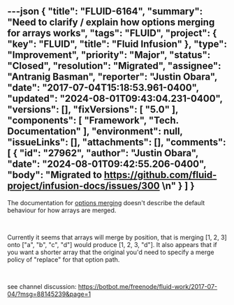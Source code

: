---json
{
  "title": "FLUID-6164",
  "summary": "Need to clarify / explain how options merging for arrays works",
  "tags": "FLUID",
  "project": {
    "key": "FLUID",
    "title": "Fluid Infusion"
  },
  "type": "Improvement",
  "priority": "Major",
  "status": "Closed",
  "resolution": "Migrated",
  "assignee": "Antranig Basman",
  "reporter": "Justin Obara",
  "date": "2017-07-04T15:18:53.961-0400",
  "updated": "2024-08-01T09:43:04.231-0400",
  "versions": [],
  "fixVersions": [
    "5.0"
  ],
  "components": [
    "Framework",
    "Tech. Documentation"
  ],
  "environment": null,
  "issueLinks": [],
  "attachments": [],
  "comments": [
    {
      "id": "27962",
      "author": "Justin Obara",
      "date": "2024-08-01T09:42:55.206-0400",
      "body": "Migrated to <https://github.com/fluid-project/infusion-docs/issues/300>&#x20;\n"
    }
  ]
}
---
The documentation for [options merging](http://docs.fluidproject.org/infusion/development/OptionsMerging.html) doesn't describe the default behaviour for how arrays are merged.

 

Currently it seems that arrays will merge by position, that is merging \[1, 2, 3] onto \["a", "b", "c", "d"] would produce \[1, 2, 3, "d"]. It also appears that if you want a shorter array that the original you'd need to specify a merge policy of "replace" for that option path.

 

see channel discussion: <https://botbot.me/freenode/fluid-work/2017-07-04/?msg=88145239&page=1>

        